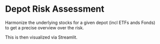 # Depot Risk Assessment

Harmonize the underlying stocks for a given depot (incl ETFs ands Fonds) to get a precise overview over the risk.
 
This is then visualized via Streamlit.


